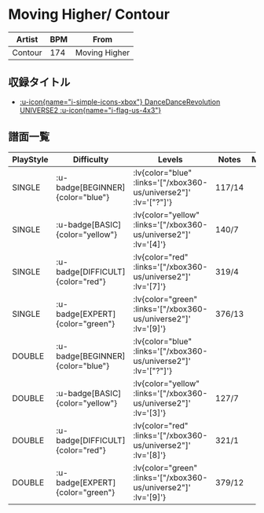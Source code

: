 # Moving Higher/ Contour

|Artist|BPM|From|
|------|---|----|
|Contour|174|Moving Higher|

## 収録タイトル

- [ :u-icon{name="i-simple-icons-xbox"} DanceDanceRevolution UNIVERSE2 :u-icon{name="i-flag-us-4x3"} ](/xbox360-us/universe2)

## 譜面一覧

|PlayStyle|Difficulty|Levels|Notes|Movie|
|---------|----------|------|-----|-----|
|SINGLE| :u-badge[BEGINNER]{color="blue"} | :lv{color="blue" :links='["/xbox360-us/universe2"]' :lv='["?"]'} |117/14||
|SINGLE| :u-badge[BASIC]{color="yellow"} | :lv{color="yellow" :links='["/xbox360-us/universe2"]' :lv='[4]'} |140/7||
|SINGLE| :u-badge[DIFFICULT]{color="red"} | :lv{color="red" :links='["/xbox360-us/universe2"]' :lv='[7]'} |319/4||
|SINGLE| :u-badge[EXPERT]{color="green"} | :lv{color="green" :links='["/xbox360-us/universe2"]' :lv='[9]'} |376/13||
|DOUBLE| :u-badge[BEGINNER]{color="blue"} | :lv{color="blue" :links='["/xbox360-us/universe2"]' :lv='["?"]'} |||
|DOUBLE| :u-badge[BASIC]{color="yellow"} | :lv{color="yellow" :links='["/xbox360-us/universe2"]' :lv='[3]'} |127/7||
|DOUBLE| :u-badge[DIFFICULT]{color="red"} | :lv{color="red" :links='["/xbox360-us/universe2"]' :lv='[8]'} |321/1||
|DOUBLE| :u-badge[EXPERT]{color="green"} | :lv{color="green" :links='["/xbox360-us/universe2"]' :lv='[9]'} |379/12||

